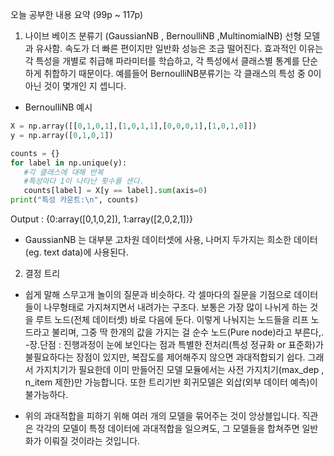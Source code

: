 오늘 공부한 내용 요약 (99p ~ 117p)
1. 나이브 베이즈 분류기 (GaussianNB , BernoulliNB ,MultinomialNB)
선형 모델과 유사함. 속도가 더 빠른 편이지만 일반화 성능은 조금 떨어진다. 
효과적인 이유는 각 특성을 개별로 취급해 파라미터를 학습하고, 각 특성에서 클래스별 통계를 단순하게 취합하기 때문이다. 예를들어 BernoulliNB분류기는 각 클래스의 특성 중 0이 아닌 것이 몇개인 지 셉니다.
- BernoulliNB 예시
```python 
X = np.array([[0,1,0,1],[1,0,1,1],[0,0,0,1],[1,0,1,0]])
y = np.array([0,1,0,1])

counts = {}
for label in np.unique(y):
   #각 클래스에 대해 반복
   #특성마다 1이 나타난 횟수를 센다.
   counts[label] = X[y == label].sum(axis=0)
print("특성 카운트:\n", counts)
```
Output : {0:array([0,1,0,2]), 1:array([2,0,2,1])}

- GaussianNB 는 대부분 고차원 데이터셋에 사용, 나머지 두가지는 희소한 데이터(eg. text data)에 사용된다. 


2. 결정 트리
- 쉽게 말해 스무고개 놀이의 질문과 비슷하다. 각 셀마다의 질문을 기점으로 데이터들이 나무형태로 가지쳐지면서 내려가는 구조다.
보통은 가장 많이 나뉘게 하는 것을 루트 노드(전체 데이터셋) 바로 다음에 둔다. 이렇게 나눠지는 노드들을 리프 노드라고 불리며, 그중 딱 한개의 값을 가지는 걸 순수 노드(Pure node)라고 부른다,.
-장.단점 : 진행과정이 눈에 보인다는 점과 특별한 전처리(특성 정규화 or 표준화)가 불필요하다는  장점이 있지만, 복잡도를 제어해주지 않으면 과대적합되기 쉽다. 그래서 가지치기가 필요한데 이미 만들어진 모델 모듈에서는 사전 가지치기(max_dep , n_item 제한)만 가능합니다. 또한 트리기반 회귀모델은 외삽(외부 데이터 예측)이 불가능하다.

- 위의 과대적합을 피하기 위해 여러 개의 모델을 묶어주는 것이 앙상블입니다. 직관은 각각의 모델이 특정 데이터에 과대적합을 일으켜도, 그 모델들을 합쳐주면 일반화가 이뤄질 것이라는 것입니다.

